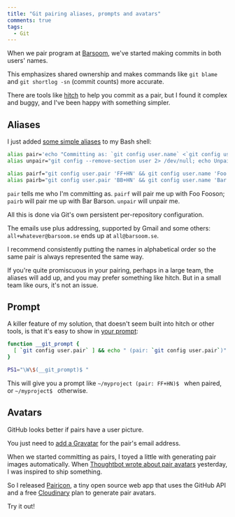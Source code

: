 ```yaml
---
title: "Git pairing aliases, prompts and avatars"
comments: true
tags:
  - Git
---
```


When we pair program at [Barsoom](http://barsoom.se), we've started making commits in both users' names.

This emphasizes shared ownership and makes commands like `git blame` and `git shortlog -sn` (commit counts) more accurate.

There are tools like [hitch](https://github.com/therubymug/hitch) to help you commit as a pair, but I found it complex and buggy, and I've been happy with something simpler.

## Aliases

I just added [some simple aliases](https://github.com/henrik/dotfiles/blob/master/bash/lib/gitpair.sh) to my Bash shell:

``` bash ~/.bash_profile
alias pair='echo "Committing as: `git config user.name` <`git config user.email`>"'
alias unpair="git config --remove-section user 2> /dev/null; echo Unpaired.; pair"

alias pairf="git config user.pair 'FF+HN' && git config user.name 'Foo Fooson and Henrik Nyh' && git config user.email 'all+foo+henrik@barsoom.se'; pair"
alias pairb="git config user.pair 'BB+HN' && git config user.name 'Bar Barson and Henrik Nyh' && git config user.email 'all+bar+henrik@barsoom.se'; pair"
```

`pair` tells me who I'm committing as. `pairf` will pair me up with Foo Fooson; `pairb` will pair me up with Bar Barson. `unpair` will unpair me.

All this is done via Git's own persistent per-repository configuration.

The emails use plus addressing, supported by Gmail and some others: `all+whatever@barsoom.se` ends up at `all@barsoom.se`.

I recommend consistently putting the names in alphabetical order so the same pair is always represented the same way.

If you're quite promiscuous in your pairing, perhaps in a large team, the aliases will add up, and you may prefer something like hitch. But in a small team like ours, it's not an issue.


## Prompt

A killer feature of my solution, that doesn't seem built into hitch or other tools, is that it's easy to show in [your prompt](https://github.com/henrik/dotfiles/blob/master/bash/prompt.sh):

``` bash ~/.bash_profile
function __git_prompt {
  [ `git config user.pair` ] && echo " (pair: `git config user.pair`)"
}

PS1="\W\$(__git_prompt)$ "
```

This will give you a prompt like `~/myproject (pair: FF+HN)$ ` when paired, or `~/myproject$ ` otherwise.


## Avatars

GitHub looks better if pairs have a user picture.

You just need to [add a Gravatar](https://help.github.com/articles/how-do-i-set-up-my-avatar) for the pair's email address.

When we started committing as pairs, I toyed a little with generating pair images automatically. When [Thoughtbot wrote about pair avatars](http://robots.thoughtbot.com/how-to-create-github-avatars-for-pairs/) yesterday, I was inspired to ship something.

So I released [Pairicon](http://pairicon.herokuapp.com/), a tiny open source web app that uses the GitHub API and a free [Cloudinary](http://cloudinary.com) plan to generate pair avatars.

Try it out!
